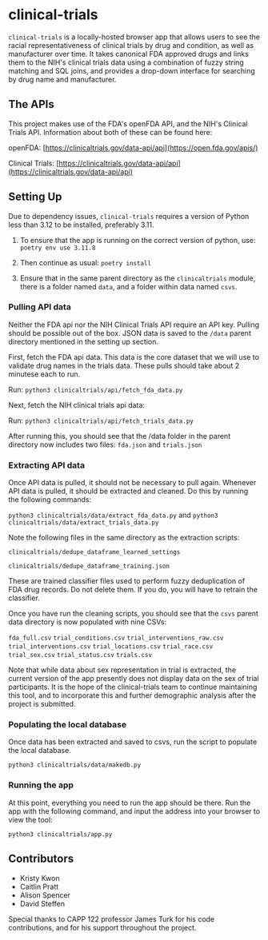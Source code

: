 # clinical-trials

`clinical-trials` is a locally-hosted browser app that allows users to see the racial representativeness of clinical trials by drug and condition, as well as manufacturer over time. It takes canonical FDA approved drugs and links them to the NIH's clinical trials data using a combination of fuzzy string matching and SQL joins, and provides a drop-down interface for searching by drug name and manufacturer.

## The APIs

This project makes use of the FDA's openFDA API, and the NIH's Clinical Trials API. Information about both of these can be found here:

openFDA: [https://clinicaltrials.gov/data-api/api](https://open.fda.gov/apis/)

Clinical Trials: [https://clinicaltrials.gov/data-api/api](https://clinicaltrials.gov/data-api/api)

## Setting Up
Due to dependency issues, `clinical-trials` requires a version of Python less than 3.12 to be installed, preferably 3.11.

1. To ensure that the app is running on the correct version of python, use:
`poetry env use 3.11.8`

2. Then continue as usual:
`poetry install`

3. Ensure that in the same parent directory as the `clinicaltrials` module, there is a folder named `data`, and a folder within data named `csvs`.
 
### Pulling API data
Neither the FDA api nor the NIH Clinical Trials API require an API key. Pulling should be possible out of the box. JSON data is saved to the `/data` parent directory mentioned in the setting up section.

First, fetch the FDA api data. This data is the core dataset that we will use to validate drug names in the trials data. These pulls should take about 2 minutese each to run.

Run: `python3 clinicaltrials/api/fetch_fda_data.py`

Next, fetch the NIH clinical trials api data:

Run: `python3 clinicaltrials/api/fetch_trials_data.py`

After running this, you should see that the /data folder in the parent directory now includes two files: `fda.json` and `trials.json`

### Extracting API data
Once API data is pulled, it should not be necessary to pull again. Whenever API data is pulled, it should be extracted and cleaned. Do this by running the following commands:

`python3 clinicaltrials/data/extract_fda_data.py` and `python3 clinicaltrials/data/extract_trials_data.py`

Note the following files in the same directory as the extraction scripts:

`clinicaltrials/dedupe_dataframe_learned_settings`

`clinicaltrials/dedupe_dataframe_training.json`

These are trained classifier files used to perform fuzzy deduplication of FDA drug records. Do not delete them. If you do, you will have to retrain the classifier.

Once you have run the cleaning scripts, you should see that the `csvs` parent data directory is now populated with nine CSVs:

`fda_full.csv`
`trial_conditions.csv`
`trial_interventions_raw.csv`
`trial_interventions.csv`
`trial_locations.csv`
`trial_race.csv`
`trial_sex.csv`
`trial_status.csv`
`trials.csv`

Note that while data about sex representation in trial is extracted, the current version of the app presently does not display data on the sex of trial participants. It is the hope of the clinical-trials team to continue maintaining this tool, and to incorporate this and further demographic analysis after the project is submitted.

### Populating the local database
Once data has been extracted and saved to csvs, run the script to populate the local database.

`python3 clinicaltrials/data/makedb.py`

### Running the app
At this point, everything you need to run the app should be there. Run the app with the following command, and input the address into your browser to view the tool:

`python3 clinicaltrials/app.py`

## Contributors
* Kristy Kwon
* Caitlin Pratt
* Alison Spencer
* David Steffen

Special thanks to CAPP 122 professor James Turk for his code contributions, and for his support throughout the project.
